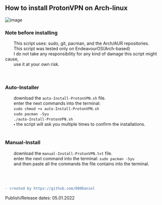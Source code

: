## How to install ProtonVPN on Arch-linux
![image](https://user-images.githubusercontent.com/90350173/148281755-d6406a9a-15a2-4abf-a9b8-f943c899fcf3.png)
### Note before installing
    This script uses: sudo, git, pacman, and the Arch/AUR repositories.<br />
    This script was tested only on EndeavourOS(Arch-based)<br />
    I do not take any responsibility for any kind of damage this script might cause,<br />
    use it at your own risk.<br />
<br />
<br />
### Auto-Installer
    download the `auto-Install-ProtonVPN.sh` file.<br />
    enter the next commands into the terminal: <br />
    `sudo chmod +x auto-Install-ProtonVPN.sh`<br />
    `sudo pacman -Syu`<br />
    `./auto-Install-ProtonVPN.sh`<br />
    🞄 the script will ask you multiple times to confirm the installations.<br />
<br />
### Manual-Install
    download the `manual-Install-ProtonVPN.txt` file.<br />
    enter the next command into the terminal: `sudo pacman -Syu`<br />
    and then paste all the commands the file contains into the terminal.<br />
<br />
<br />
<br />
```diff
- created by https://github.com/000Daniel
```
Publish/Release dates: 05.01.2022
